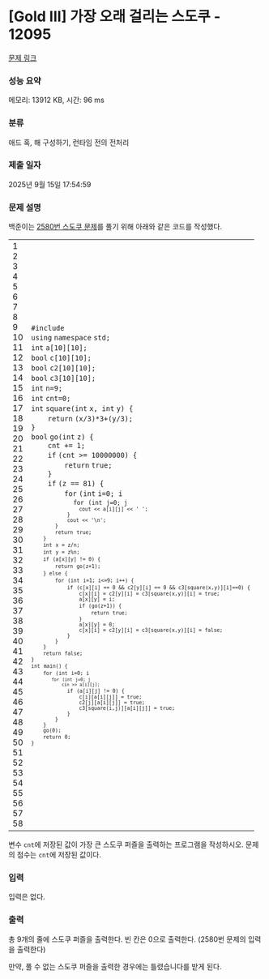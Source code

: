 # [Gold III] 가장 오래 걸리는 스도쿠 - 12095 

[문제 링크](https://www.acmicpc.net/problem/12095) 

### 성능 요약

메모리: 13912 KB, 시간: 96 ms

### 분류

애드 혹, 해 구성하기, 런타임 전의 전처리

### 제출 일자

2025년 9월 15일 17:54:59

### 문제 설명

<p>백준이는 <a href="https://www.acmicpc.net/problem/2580">2580번 스도쿠 문제</a>를 풀기 위해 아래와 같은 코드를 작성했다.</p>

<div><div id="highlighter_67228" class="syntaxhighlighter  c"><table border="0" cellpadding="0" cellspacing="0"><tbody><tr><td class="gutter"><div class="line number1 index0 alt2">1</div><div class="line number2 index1 alt1">2</div><div class="line number3 index2 alt2">3</div><div class="line number4 index3 alt1">4</div><div class="line number5 index4 alt2">5</div><div class="line number6 index5 alt1">6</div><div class="line number7 index6 alt2">7</div><div class="line number8 index7 alt1">8</div><div class="line number9 index8 alt2">9</div><div class="line number10 index9 alt1">10</div><div class="line number11 index10 alt2">11</div><div class="line number12 index11 alt1">12</div><div class="line number13 index12 alt2">13</div><div class="line number14 index13 alt1">14</div><div class="line number15 index14 alt2">15</div><div class="line number16 index15 alt1">16</div><div class="line number17 index16 alt2">17</div><div class="line number18 index17 alt1">18</div><div class="line number19 index18 alt2">19</div><div class="line number20 index19 alt1">20</div><div class="line number21 index20 alt2">21</div><div class="line number22 index21 alt1">22</div><div class="line number23 index22 alt2">23</div><div class="line number24 index23 alt1">24</div><div class="line number25 index24 alt2">25</div><div class="line number26 index25 alt1">26</div><div class="line number27 index26 alt2">27</div><div class="line number28 index27 alt1">28</div><div class="line number29 index28 alt2">29</div><div class="line number30 index29 alt1">30</div><div class="line number31 index30 alt2">31</div><div class="line number32 index31 alt1">32</div><div class="line number33 index32 alt2">33</div><div class="line number34 index33 alt1">34</div><div class="line number35 index34 alt2">35</div><div class="line number36 index35 alt1">36</div><div class="line number37 index36 alt2">37</div><div class="line number38 index37 alt1">38</div><div class="line number39 index38 alt2">39</div><div class="line number40 index39 alt1">40</div><div class="line number41 index40 alt2">41</div><div class="line number42 index41 alt1">42</div><div class="line number43 index42 alt2">43</div><div class="line number44 index43 alt1">44</div><div class="line number45 index44 alt2">45</div><div class="line number46 index45 alt1">46</div><div class="line number47 index46 alt2">47</div><div class="line number48 index47 alt1">48</div><div class="line number49 index48 alt2">49</div><div class="line number50 index49 alt1">50</div><div class="line number51 index50 alt2">51</div><div class="line number52 index51 alt1">52</div><div class="line number53 index52 alt2">53</div><div class="line number54 index53 alt1">54</div><div class="line number55 index54 alt2">55</div><div class="line number56 index55 alt1">56</div><div class="line number57 index56 alt2">57</div><div class="line number58 index57 alt1">58</div></td><td class="code"><div class="container"><div class="line number1 index0 alt2"><code class="c preprocessor">#include <iostream></code></div><div class="line number2 index1 alt1"><code class="c keyword bold">using</code> <code class="c keyword bold">namespace</code> <code class="c plain">std;</code></div><div class="line number3 index2 alt2"><code class="c color1 bold">int</code> <code class="c plain">a[10][10];</code></div><div class="line number4 index3 alt1"><code class="c color1 bold">bool</code> <code class="c plain">c[10][10];</code></div><div class="line number5 index4 alt2"><code class="c color1 bold">bool</code> <code class="c plain">c2[10][10];</code></div><div class="line number6 index5 alt1"><code class="c color1 bold">bool</code> <code class="c plain">c3[10][10];</code></div><div class="line number7 index6 alt2"><code class="c color1 bold">int</code> <code class="c plain">n=9;</code></div><div class="line number8 index7 alt1"><code class="c color1 bold">int</code> <code class="c plain">cnt=0;</code></div><div class="line number9 index8 alt2"><code class="c color1 bold">int</code> <code class="c plain">square(</code><code class="c color1 bold">int</code> <code class="c plain">x, </code><code class="c color1 bold">int</code> <code class="c plain">y) {</code></div><div class="line number10 index9 alt1"><code class="c spaces">    </code><code class="c keyword bold">return</code> <code class="c plain">(x/3)*3+(y/3);</code></div><div class="line number11 index10 alt2"><code class="c plain">}</code></div><div class="line number12 index11 alt1"><code class="c color1 bold">bool</code> <code class="c plain">go(</code><code class="c color1 bold">int</code> <code class="c plain">z) {</code></div><div class="line number13 index12 alt2"><code class="c spaces">    </code><code class="c plain">cnt += 1;</code></div><div class="line number14 index13 alt1"><code class="c spaces">    </code><code class="c keyword bold">if</code> <code class="c plain">(cnt >= 10000000) {</code></div><div class="line number15 index14 alt2"><code class="c spaces">        </code><code class="c keyword bold">return</code> <code class="c keyword bold">true</code><code class="c plain">;</code></div><div class="line number16 index15 alt1"><code class="c spaces">    </code><code class="c plain">}</code></div><div class="line number17 index16 alt2"><code class="c spaces">    </code><code class="c keyword bold">if</code> <code class="c plain">(z == 81) {</code></div><div class="line number18 index17 alt1"><code class="c spaces">        </code><code class="c keyword bold">for</code> <code class="c plain">(</code><code class="c color1 bold">int</code> <code class="c plain">i=0; i<n; i++) {</code></div><div class="line number19 index18 alt2"><code class="c spaces">            </code><code class="c keyword bold">for</code> <code class="c plain">(</code><code class="c color1 bold">int</code> <code class="c plain">j=0; j<n; j++) {</code></div><div class="line number20 index19 alt1"><code class="c spaces">                </code><code class="c plain">cout << a[i][j] << </code><code class="c string">' '</code><code class="c plain">;</code></div><div class="line number21 index20 alt2"><code class="c spaces">            </code><code class="c plain">}</code></div><div class="line number22 index21 alt1"><code class="c spaces">            </code><code class="c plain">cout << </code><code class="c string">'\n'</code><code class="c plain">;</code></div><div class="line number23 index22 alt2"><code class="c spaces">        </code><code class="c plain">}</code></div><div class="line number24 index23 alt1"><code class="c spaces">        </code><code class="c keyword bold">return</code> <code class="c keyword bold">true</code><code class="c plain">;</code></div><div class="line number25 index24 alt2"><code class="c spaces">    </code><code class="c plain">}</code></div><div class="line number26 index25 alt1"><code class="c spaces">    </code><code class="c color1 bold">int</code> <code class="c plain">x = z/n;</code></div><div class="line number27 index26 alt2"><code class="c spaces">    </code><code class="c color1 bold">int</code> <code class="c plain">y = z%n;</code></div><div class="line number28 index27 alt1"><code class="c spaces">    </code><code class="c keyword bold">if</code> <code class="c plain">(a[x][y] != 0) {</code></div><div class="line number29 index28 alt2"><code class="c spaces">        </code><code class="c keyword bold">return</code> <code class="c plain">go(z+1);</code></div><div class="line number30 index29 alt1"><code class="c spaces">    </code><code class="c plain">} </code><code class="c keyword bold">else</code> <code class="c plain">{</code></div><div class="line number31 index30 alt2"><code class="c spaces">        </code><code class="c keyword bold">for</code> <code class="c plain">(</code><code class="c color1 bold">int</code> <code class="c plain">i=1; i<=9; i++) {</code></div><div class="line number32 index31 alt1"><code class="c spaces">            </code><code class="c keyword bold">if</code> <code class="c plain">(c[x][i] == 0 && c2[y][i] == 0 && c3[square(x,y)][i]==0) {</code></div><div class="line number33 index32 alt2"><code class="c spaces">                </code><code class="c plain">c[x][i] = c2[y][i] = c3[square(x,y)][i] = </code><code class="c keyword bold">true</code><code class="c plain">;</code></div><div class="line number34 index33 alt1"><code class="c spaces">                </code><code class="c plain">a[x][y] = i;</code></div><div class="line number35 index34 alt2"><code class="c spaces">                </code><code class="c keyword bold">if</code> <code class="c plain">(go(z+1)) {</code></div><div class="line number36 index35 alt1"><code class="c spaces">                    </code><code class="c keyword bold">return</code> <code class="c keyword bold">true</code><code class="c plain">;</code></div><div class="line number37 index36 alt2"><code class="c spaces">                </code><code class="c plain">}</code></div><div class="line number38 index37 alt1"><code class="c spaces">                </code><code class="c plain">a[x][y] = 0;</code></div><div class="line number39 index38 alt2"><code class="c spaces">                </code><code class="c plain">c[x][i] = c2[y][i] = c3[square(x,y)][i] = </code><code class="c keyword bold">false</code><code class="c plain">;</code></div><div class="line number40 index39 alt1"><code class="c spaces">            </code><code class="c plain">}</code></div><div class="line number41 index40 alt2"><code class="c spaces">        </code><code class="c plain">}</code></div><div class="line number42 index41 alt1"><code class="c spaces">    </code><code class="c plain">}</code></div><div class="line number43 index42 alt2"><code class="c spaces">    </code><code class="c keyword bold">return</code> <code class="c keyword bold">false</code><code class="c plain">;</code></div><div class="line number44 index43 alt1"><code class="c plain">}</code></div><div class="line number45 index44 alt2"><code class="c color1 bold">int</code> <code class="c plain">main() {</code></div><div class="line number46 index45 alt1"><code class="c spaces">    </code><code class="c keyword bold">for</code> <code class="c plain">(</code><code class="c color1 bold">int</code> <code class="c plain">i=0; i<n; i++) {</code></div><div class="line number47 index46 alt2"><code class="c spaces">        </code><code class="c keyword bold">for</code> <code class="c plain">(</code><code class="c color1 bold">int</code> <code class="c plain">j=0; j<n; j++) {</code></div><div class="line number48 index47 alt1"><code class="c spaces">            </code><code class="c plain">cin >> a[i][j];</code></div><div class="line number49 index48 alt2"><code class="c spaces">            </code><code class="c keyword bold">if</code> <code class="c plain">(a[i][j] != 0) {</code></div><div class="line number50 index49 alt1"><code class="c spaces">                </code><code class="c plain">c[i][a[i][j]] = </code><code class="c keyword bold">true</code><code class="c plain">;</code></div><div class="line number51 index50 alt2"><code class="c spaces">                </code><code class="c plain">c2[j][a[i][j]] = </code><code class="c keyword bold">true</code><code class="c plain">;</code></div><div class="line number52 index51 alt1"><code class="c spaces">                </code><code class="c plain">c3[square(i,j)][a[i][j]] = </code><code class="c keyword bold">true</code><code class="c plain">;</code></div><div class="line number53 index52 alt2"><code class="c spaces">            </code><code class="c plain">}</code></div><div class="line number54 index53 alt1"><code class="c spaces">        </code><code class="c plain">}</code></div><div class="line number55 index54 alt2"><code class="c spaces">    </code><code class="c plain">}</code></div><div class="line number56 index55 alt1"><code class="c spaces">    </code><code class="c plain">go(0);</code></div><div class="line number57 index56 alt2"><code class="c spaces">    </code><code class="c keyword bold">return</code> <code class="c plain">0;</code></div><div class="line number58 index57 alt1"><code class="c plain">}</code></div></div></td></tr></tbody></table></div></div>

<p>변수 <code>cnt</code>에 저장된 값이 가장 큰 스도쿠 퍼즐을 출력하는 프로그램을 작성하시오. 문제의 점수는 <code>cnt</code>에 저장된 값이다.</p>

### 입력 

 <p>입력은 없다.</p>

### 출력 

 <p>총 9개의 줄에 스도쿠 퍼즐을 출력한다. 빈 칸은 0으로 출력한다. (2580번 문제의 입력을 출력한다)</p>

<p>만약, 풀 수 없는 스도쿠 퍼즐을 출력한 경우에는 틀렸습니다를 받게 된다.</p>

